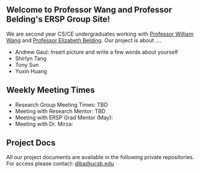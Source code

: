 ## Welcome to Professor Wang and Professor Belding's ERSP Group Site!

We are second year CS/CE undergraduates working with [Professor William Wang](https://www.cs.ucsb.edu/~william/) and [Professor Elizabeth Belding](http://people.cs.ucsb.edu/ebelding/front-page). Our project is about ....


* Andrew Gaut: Insert picture and write a few words about yourself
* Shirlyn Tang
* Tony Sun
* Yuxin Huang  


## Weekly Meeting Times

* Research Group Meeting Times: TBD
* Meeting with Research Mentor: TBD
* Meeting with ERSP Grad Mentor (May):
* Meeting with Dr. Mirza:


## Project Docs
All our project documents are available in the following private repositories. For access please contact: diba@ucsb.edu
